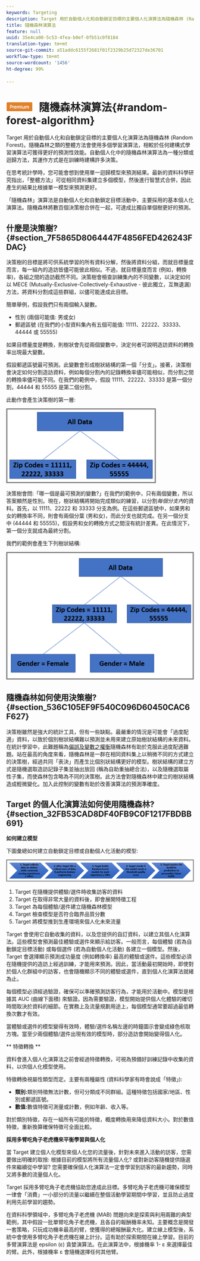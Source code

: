 ```yaml
---
keywords: Targeting
description: Target 用於自動個人化和自動鎖定目標的主要個人化演算法為隨機森林 (Random Forest)。隨機森林之類的整體方法會使用多個學習演算法，相較於任何建構式學習演算法可獲得更好的預測性效能。自動個人化中的隨機森林演算法為一種分類或迴歸方法，其運作方式是在訓練時建構許多決策。
title: 隨機森林演算法
feature: null
uuid: 35e4ca00-5c53-4fea-b0ef-0fb51c0f8184
translation-type: tm+mt
source-git-commit: a51addc6155f2681f01f2329b25d72327de36701
workflow-type: tm+mt
source-wordcount: '1456'
ht-degree: 99%

---
```



# ![PREMIUM](/help/assets/premium.png) 隨機森林演算法{#random-forest-algorithm}

Target 用於自動個人化和自動鎖定目標的主要個人化演算法為隨機森林 (Random Forest)。隨機森林之類的整體方法會使用多個學習演算法，相較於任何建構式學習演算法可獲得更好的預測性效能。自動個人化中的隨機森林演算法為一種分類或迴歸方法，其運作方式是在訓練時建構許多決策。

在思考統計學時，您可能會想到使用單一迴歸模型來預測結果。最新的資料科學研究指出，「整體方法」可從相同資料集建立多個模型，然後進行智慧式合併，因此產生的結果比根據單一模型來預測更好。

「隨機森林」演算法是自動個人化和自動鎖定目標活動中，主要採用的基本個人化演算法。隨機森林將數百個決策樹合併在一起，可達成比獨自單個樹更好的預測。

## 什麼是決策樹? {#section_7F5865D8064447F4856FED426243FDAC}

決策樹的目標是將可供系統學習的所有資料分解，然後將資料分組，而就目標量度而言，每一組內的造訪皆儘可能彼此相似。不過，就目標量度而言 (例如，轉換率)，各組之間的造訪截然不同。決策樹會檢查訓練集內的不同變數，以決定如何以 MECE (Mutually-Exclusive-Collectively-Exhaustive - 彼此獨立，互無遺漏) 方法，將資料分割成這些群組，以儘可能達成此目標。

簡單舉例，假設我們只有兩個輸入變數。

* 性別 (兩個可能值: 男或女)
* 郵遞區號 (在我們的小型資料集內有五個可能值: 11111、22222、33333、44444 或 55555)

如果目標量度是轉換，則樹狀會先從兩個變數中，決定何者可說明造訪資料的轉換率出現最大變數。

假設郵遞區號最可預測。此變數會形成樹狀結構的第一個「分支」。接著，決策樹會決定如何分割造訪資料，例如每個分割內的記錄轉換率儘可能相似，而分割之間的轉換率儘可能不同。在我們的範例中，假設 11111、22222、33333 是第一個分割，44444 和 55555 是第二個分割。

此動作會產生決策樹的第一層:

![](assets/decsion_tree_1.png)

決策樹會問:「哪一個是最可預測的變數?」在我們的範例中，只有兩個變數，所以答案顯然是性別。現在，樹狀結構將開始完成類似的練習，以分割&#x200B;*每個分支內*&#x200B;的資料。首先，以 11111、22222 和 33333 分支為例。在這些郵遞區號中，如果男和女的轉換率不同，則會有兩個分葉 (男和女)，而此分支也就完成。在另一個分支中 (44444 和 55555)，假設男和女的轉換方式之間沒有統計差異。在此情況下，第一個分支就成為最終分割。

我們的範例會產生下列樹狀結構:

![](assets/decsion_tree_2.png)

## 隨機森林如何使用決策樹? {#section_536C105EF9F540C096D60450CAC6F627}

決策樹雖然是強大的統計工具，但有一些缺點。最嚴重的情況是可能會「過度配適」資料，以致於個別樹狀結構難以預測並未用來建立原始樹狀結構的未來資料。在統計學習中，此難題稱為[偏誤及變數之權衡](https://en.wikipedia.org/wiki/Bias%E2%80%93variance_tradeoff)隨機森林有助於克服此過度配適難題。站在最高的角度來看，隨機森林是一群在相同資料集上以稍微不同的方式建立的決策樹，經過共同「表決」而產生比個別狀結構更好的模型。樹狀結構的建立方式是隨機選取造訪記錄子集並抽出放回 (稱為自助重抽總合法)，以及隨機選取屬性子集，而使森林包含略為不同的決策樹。此方法會對隨機森林中建立的樹狀結構造成輕微變化。加入此控制的變數有助於改善演算法的預測準確度。

## Target 的個人化演算法如何使用隨機森林? {#section_32FB53CAD8DF40FB9C0F1217FBDBB691}

**如何建立模型**

下圖彙總如何建立自動鎖定目標或自動個人化活動的模型:

![](assets/random_forest_flow.png)

1. Target 在隨機提供體驗/選件時收集訪客的資料
1. Target 在取得非常大量的資料後，即會展開特徵工程
1. Target 為每個體驗/選件建立隨機森林模型
1. Target 檢查模型是否符合臨界品質分數
1. Target 將模型推到生產環境來個人化未來流量

Target 會使用它自動收集的資料，以及您提供的自訂資料，以建立其個人化演算法。這些模型會預測最佳體驗或選件來顯示給訪客。一般而言，每個體驗 (若為自動鎖定目標活動) 或每個選件 (若為自動個人化活動) 各建立一個模型。然後，Target 會選擇顯示預測成功量度 (例如轉換率) 最高的體驗或選件。這些模型必須在隨機提供的造訪上經過訓練，才能用來預測。因此，當活動最初開始時，即使對於個人化群組中的訪客，也會隨機顯示不同的體驗或選件，直到個人化演算法就緒為止。

每個模型必須經過驗證，確保可以準確預測訪客行為，才能用於活動中。模型是根據其 AUC (曲線下面積) 來驗證。因為需要驗證，模型開始提供個人化體驗的確切時間取決於資料的細節。在實務上及流量規劃用途上，每個模型通常要超過最低轉換次數才有效。

當體驗或選件的模型變得有效時，體驗/選件名稱左邊的時鐘圖示會變成綠色核取方塊。當至少兩個體驗/選件出現有效的模型時，部分造訪會開始變得個人化。

** 特徵轉換 **

資料會進入個人化演算法之前會經過特徵轉換，可視為預備好訓練記錄中收集的資料，以供個人化模型使用。

特徵轉換視屬性類型而定。主要有兩種屬性 (資料科學家有時會說成「特徵」):

* **類別:**&#x200B;類別特徵無法計數，但可分類成不同群組。這種特徵包括國家/地區、性別或郵遞區號。
* **數值:**&#x200B;數值特徵可測量或計數，例如年齡、收入等。

對於類別特徵，存在一組所有可能的特徵，概度轉換用來降低資料大小。對於數值特徵，重新換算確保特徵可全面比較。

**採用多臂吃角子老虎機來平衡學習與個人化**

當 Target 建立個人化模型來個人化您的流量後，針對未來進入活動的訪客，您需要做出明確的取捨: 根據目前的模型將所有流量個人化? 或對新訪客隨機提供隨選件來繼續從中學習? 您需要確保個人化演算法一定會學習到訪客的最新趨勢，同時又將多數的流量個人化。

Target 採用多臂吃角子老虎機協助您達成此目標。多臂吃角子老虎機可確保模型一律會「消費」一小部分的流量以繼續在整個活動學習期間中學習，並且防止過度利用先前學習的趨勢。

在資料科學領域中，多臂吃角子老虎機 (MAB) 問題向來是探索與利用兩難的典型範例，其中假設一批單臂吃角子老虎機，且各自的報酬機率未知。主要概念是開發一套策略，只玩成功機率最高的臂，使獲得的總報酬最大化。建立線上模型後，系統中會使用多臂吃角子老虎機在線上計分。這有助於探索期間在線上學習。目前的多臂演算法是 epsilon (ε) 貪婪演算法。在此演算法中，根據機率 1- ε 來選擇最佳的臂。此外，根據機率 ε 會隨機選擇任何其他臂。

